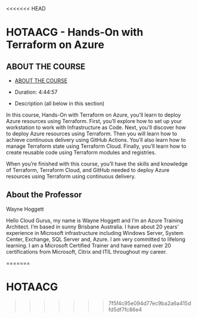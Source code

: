 <<<<<<< HEAD
# HOTAACG - Hands-On with Terraform on Azure

## ABOUT THE COURSE

- [ABOUT THE COURSE](https://learn.acloud.guru/course/49d81a93-7176-4ba5-8e5c-d21d357ad88a/overview)

- Duration: 4:44:57

- Description (all below in this section)

In this course, Hands-On with Terraform on Azure, you’ll learn to deploy Azure resources using Terraform. First, you’ll explore how to set up your workstation to work with Infrastructure as Code. Next, you’ll discover how to deploy Azure resources using Terraform. Then you will learn how to achieve continuous delivery using GitHub Actions. You’ll also learn how to manage Terraform state using Terraform Cloud. Finally, you’ll learn how to create reusable code using Terraform modules and registries.

When you’re finished with this course, you’ll have the skills and knowledge of Terraform, Terraform Cloud, and GitHub needed to deploy Azure resources using Terraform using continuous delivery.

## About the Professor 

Wayne Hoggett

Hello Cloud Gurus, my name is Wayne Hoggett and I’m an Azure Training Architect. I’m based in sunny Brisbane Australia. I have about 20 years’ experience in Microsoft infrastructure including Windows Server, System Center, Exchange, SQL Server and, Azure. I am very committed to lifelong learning. I am a Microsoft Certified Trainer and have earned over 20 certifications from Microsoft, Citrix and ITIL throughout my career.

=======
# HOTAACG
>>>>>>> 7f5f4c95e094d77ec9ba2a6a415dfd5df7fc86e4
